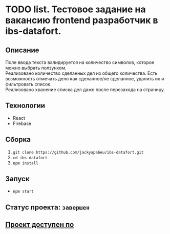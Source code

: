 # TODO list. Тестовое задание на вакансию frontend разработчик в ibs-datafort.  

## Описание
Поле ввода текста валидируется на количество символов, которое можно выбрать ползунком.  
Реализовано количество сделанных дел из общего количества. Есть возможность отмечать дело как сделанное/не сделанное, удалить их и фильтровать список.  
Реализовано хранение списка дел даже после перезахода на страницу.  

## Технологии
- React  
- Firebase  

## Сборка
1. `git clone https://github.com/jackyapa6eu/ibs-datafort.git`  
2. `cd ibs-datafort`  
3. `npm install`  

## Запуск
- `npm start`  
  
## Статус проекта: `завершен`
  
## [Проект доступен по](https://ibs-datafort.web.app/)
